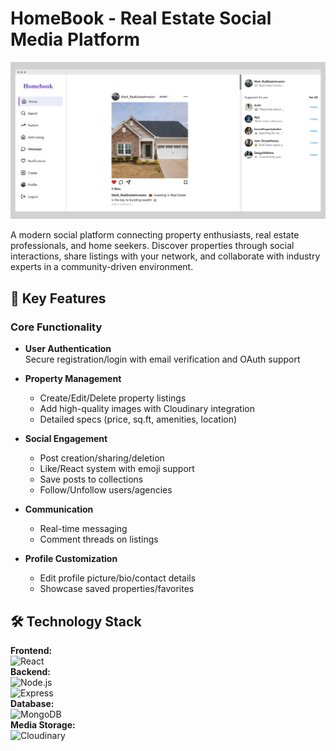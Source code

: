 # HomeBook - Real Estate Social Media Platform

![HomeBook Banner](https://raw.githubusercontent.com/ankit00018/homebook/main/frontend/src/assets/Site%20Mockup.png)

A modern social platform connecting property enthusiasts, real estate professionals, and home seekers. Discover properties through social interactions, share listings with your network, and collaborate with industry experts in a community-driven environment.

## 🌟 Key Features

### Core Functionality
- **User Authentication**  
  Secure registration/login with email verification and OAuth support
  
- **Property Management**  
  - Create/Edit/Delete property listings
  - Add high-quality images with Cloudinary integration
  - Detailed specs (price, sq.ft, amenities, location)
    
- **Social Engagement**  
  - Post creation/sharing/deletion
  - Like/React system with emoji support
  - Save posts to collections
  - Follow/Unfollow users/agencies
    
- **Communication**  
  - Real-time messaging
  - Comment threads on listings
    
- **Profile Customization**  
  - Edit profile picture/bio/contact details
  - Showcase saved properties/favorites
    

## 🛠 Technology Stack

**Frontend:**  
![React](https://img.shields.io/badge/React-20232A?logo=react&logoColor=61DAFB)  
**Backend:**  
![Node.js](https://img.shields.io/badge/Node.js-339933?logo=node.js&logoColor=white)  
![Express](https://img.shields.io/badge/Express-000000?logo=express&logoColor=white)  
**Database:**  
![MongoDB](https://img.shields.io/badge/MongoDB-47A248?logo=mongodb&logoColor=white)  
**Media Storage:**  
![Cloudinary](https://img.shields.io/badge/Cloudinary-3448C5?logo=cloudinary&logoColor=white)  


